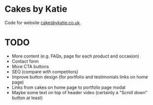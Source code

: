 # Cakes by Katie

Code for website [cakesbykatie.co.uk](https://www.cakesbykatie.co.uk).

# TODO

- More content (e.g. FAQs, page for each product and occasion)
- Contact form
- More CTA buttons
- SEO (compare with competitors)
- Improve button design (for portfolio and testimonials links on home page)
- Links from cakes on home page to portfolio page modal
- Maybe some text on top of header video (certainly a "Scroll down" button at least)